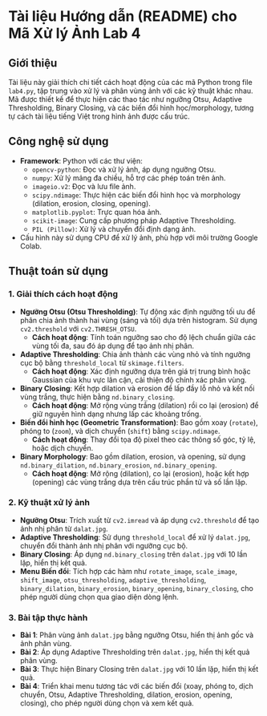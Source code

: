 # Tài liệu Hướng dẫn (README) cho Mã Xử lý Ảnh Lab 4

## Giới thiệu
Tài liệu này giải thích chi tiết cách hoạt động của các mã Python trong file `lab4.py`, tập trung vào xử lý và phân vùng ảnh với các kỹ thuật khác nhau. Mã được thiết kế để thực hiện các thao tác như ngưỡng Otsu, Adaptive Thresholding, Binary Closing, và các biến đổi hình học/morphology, tương tự cách tài liệu tiếng Việt trong hình ảnh được cấu trúc.

## Công nghệ sử dụng
- **Framework**: Python với các thư viện:
  - `opencv-python`: Đọc và xử lý ảnh, áp dụng ngưỡng Otsu.
  - `numpy`: Xử lý mảng đa chiều, hỗ trợ các phép toán trên ảnh.
  - `imageio.v2`: Đọc và lưu file ảnh.
  - `scipy.ndimage`: Thực hiện các biến đổi hình học và morphology (dilation, erosion, closing, opening).
  - `matplotlib.pyplot`: Trực quan hóa ảnh.
  - `scikit-image`: Cung cấp phương pháp Adaptive Thresholding.
  - `PIL (Pillow)`: Xử lý và chuyển đổi định dạng ảnh.
- Cấu hình này sử dụng CPU để xử lý ảnh, phù hợp với môi trường Google Colab.

## Thuật toán sử dụng

### 1. Giải thích cách hoạt động
- **Ngưỡng Otsu (Otsu Thresholding)**: Tự động xác định ngưỡng tối ưu để phân chia ảnh thành hai vùng (sáng và tối) dựa trên histogram. Sử dụng `cv2.threshold` với `cv2.THRESH_OTSU`.
  - **Cách hoạt động**: Tính toán ngưỡng sao cho độ lệch chuẩn giữa các vùng tối đa, sau đó áp dụng để tạo ảnh nhị phân.
- **Adaptive Thresholding**: Chia ảnh thành các vùng nhỏ và tính ngưỡng cục bộ bằng `threshold_local` từ `skimage.filters`.
  - **Cách hoạt động**: Xác định ngưỡng dựa trên giá trị trung bình hoặc Gaussian của khu vực lân cận, cải thiện độ chính xác phân vùng.
- **Binary Closing**: Kết hợp dilation và erosion để lấp đầy lỗ nhỏ và kết nối vùng trắng, thực hiện bằng `nd.binary_closing`.
  - **Cách hoạt động**: Mở rộng vùng trắng (dilation) rồi co lại (erosion) để giữ nguyên hình dạng nhưng lấp các khoảng trống.
- **Biến đổi hình học (Geometric Transformation)**: Bao gồm xoay (`rotate`), phóng to (`zoom`), và dịch chuyển (`shift`) bằng `scipy.ndimage`.
  - **Cách hoạt động**: Thay đổi tọa độ pixel theo các thông số góc, tỷ lệ, hoặc dịch chuyển.
- **Binary Morphology**: Bao gồm dilation, erosion, và opening, sử dụng `nd.binary_dilation`, `nd.binary_erosion`, `nd.binary_opening`.
  - **Cách hoạt động**: Mở rộng (dilation), co lại (erosion), hoặc kết hợp (opening) các vùng trắng dựa trên cấu trúc phần tử và số lần lặp.

### 2. Kỹ thuật xử lý ảnh
- **Ngưỡng Otsu**: Trích xuất từ `cv2.imread` và áp dụng `cv2.threshold` để tạo ảnh nhị phân từ `dalat.jpg`.
- **Adaptive Thresholding**: Sử dụng `threshold_local` để xử lý `dalat.jpg`, chuyển đổi thành ảnh nhị phân với ngưỡng cục bộ.
- **Binary Closing**: Áp dụng `nd.binary_closing` trên `dalat.jpg` với 10 lần lặp, hiển thị kết quả.
- **Menu Biến đổi**: Tích hợp các hàm như `rotate_image`, `scale_image`, `shift_image`, `otsu_thresholding`, `adaptive_thresholding`, `binary_dilation`, `binary_erosion`, `binary_opening`, `binary_closing`, cho phép người dùng chọn qua giao diện dòng lệnh.

### 3. Bài tập thực hành
- **Bài 1**: Phân vùng ảnh `dalat.jpg` bằng ngưỡng Otsu, hiển thị ảnh gốc và ảnh phân vùng.
- **Bài 2**: Áp dụng Adaptive Thresholding trên `dalat.jpg`, hiển thị kết quả phân vùng.
- **Bài 3**: Thực hiện Binary Closing trên `dalat.jpg` với 10 lần lặp, hiển thị kết quả.
- **Bài 4**: Triển khai menu tương tác với các biến đổi (xoay, phóng to, dịch chuyển, Otsu, Adaptive Thresholding, dilation, erosion, opening, closing), cho phép người dùng chọn và xem kết quả.
